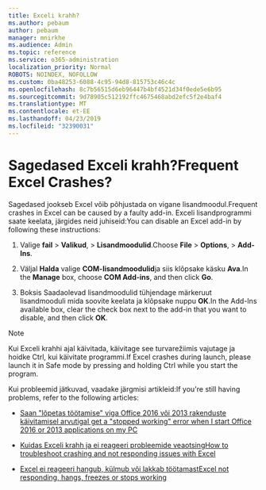 ```yaml
---
title: Exceli krahh?
ms.author: pebaum
author: pebaum
manager: mnirkhe
ms.audience: Admin
ms.topic: reference
ms.service: o365-administration
localization_priority: Normal
ROBOTS: NOINDEX, NOFOLLOW
ms.custom: 0ba48253-6088-4c95-94d8-815753c46c4c
ms.openlocfilehash: 8c7b56515d6eb96447b4bf4521d34f0ede5e6b95
ms.sourcegitcommit: 9d78905c512192ffc4675468abd2efc5f2e4baf4
ms.translationtype: MT
ms.contentlocale: et-EE
ms.lasthandoff: 04/23/2019
ms.locfileid: "32390031"
---
```

# <a name="frequent-excel-crashes"></a><span data-ttu-id="ad651-102">Sagedased Exceli krahh?</span><span class="sxs-lookup"><span data-stu-id="ad651-102">Frequent Excel Crashes?</span></span>

<span data-ttu-id="ad651-103">Sagedased jookseb Excel võib põhjustada on vigane lisandmoodul.</span><span class="sxs-lookup"><span data-stu-id="ad651-103">Frequent crashes in Excel can be caused by a faulty add-in.</span></span> <span data-ttu-id="ad651-104">Exceli lisandprogrammi saate keelata, järgides neid juhiseid:</span><span class="sxs-lookup"><span data-stu-id="ad651-104">You can disable an Excel add-in by following these instructions:</span></span>
  
1. <span data-ttu-id="ad651-105">Valige **fail** \> **Valikud**, \> **Lisandmoodulid**.</span><span class="sxs-lookup"><span data-stu-id="ad651-105">Choose **File** \> **Options**, \> **Add-Ins**.</span></span>
    
2. <span data-ttu-id="ad651-106">Väljal **Halda** valige **COM-lisandmoodulid**ja siis klõpsake käsku **Ava**.</span><span class="sxs-lookup"><span data-stu-id="ad651-106">In the **Manage** box, choose **COM Add-ins**, and then click **Go**.</span></span>
    
3. <span data-ttu-id="ad651-107">Boksis Saadaolevad lisandmoodulid tühjendage märkeruut lisandmooduli mida soovite keelata ja klõpsake nuppu **OK**.</span><span class="sxs-lookup"><span data-stu-id="ad651-107">In the Add-Ins available box, clear the check box next to the add-in that you want to disable, and then click **OK**.</span></span>
    
> [!NOTE]
> <span data-ttu-id="ad651-108">Kui Exceli krahhi ajal käivitada, käivitage see turvarežiimis vajutage ja hoidke Ctrl, kui käivitate programmi.</span><span class="sxs-lookup"><span data-stu-id="ad651-108">If Excel crashes during launch, please launch it in Safe mode by pressing and holding Ctrl while you start the program.</span></span> 
  
<span data-ttu-id="ad651-109">Kui probleemid jätkuvad, vaadake järgmisi artikleid:</span><span class="sxs-lookup"><span data-stu-id="ad651-109">If you're still having problems, refer to the following articles:</span></span>
  
- [<span data-ttu-id="ad651-110">Saan "lõpetas töötamise" viga Office 2016 või 2013 rakenduste käivitamisel arvutiga</span><span class="sxs-lookup"><span data-stu-id="ad651-110">I get a "stopped working" error when I start Office 2016 or 2013 applications on my PC</span></span>](https://support.office.com/article/52bd7985-4e99-4a35-84c8-2d9b8301a2fa.aspx)
    
- [<span data-ttu-id="ad651-111">Kuidas Exceli krahh ja ei reageeri probleemide veaotsing</span><span class="sxs-lookup"><span data-stu-id="ad651-111">How to troubleshoot crashing and not responding issues with Excel</span></span>](https://support.microsoft.com/help/2758592/how-to-troubleshoot-crashing-and-not-responding-issues-with-excel)
    
- [<span data-ttu-id="ad651-112">Excel ei reageeri hangub, külmub või lakkab töötamast</span><span class="sxs-lookup"><span data-stu-id="ad651-112">Excel not responding, hangs, freezes or stops working</span></span>](https://support.office.com/article/37e7d3c9-9e84-40bf-a805-4ca6853a1ff4.aspx)
    
